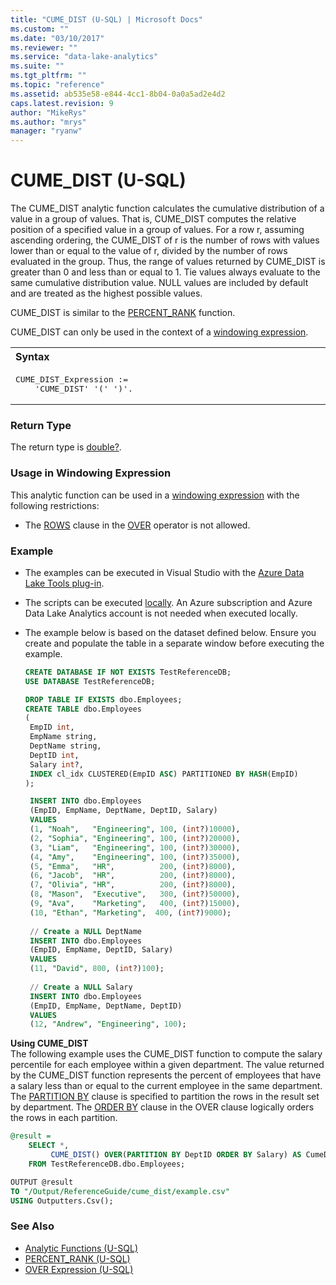 ```yaml
---
title: "CUME_DIST (U-SQL) | Microsoft Docs"
ms.custom: ""
ms.date: "03/10/2017"
ms.reviewer: ""
ms.service: "data-lake-analytics"
ms.suite: ""
ms.tgt_pltfrm: ""
ms.topic: "reference"
ms.assetid: ab535e58-e844-4cc1-8b04-0a0a5ad2e4d2
caps.latest.revision: 9
author: "MikeRys"
ms.author: "mrys"
manager: "ryanw"
---
```

# CUME_DIST (U-SQL)
The CUME_DIST analytic function calculates the cumulative distribution of a value in a group of values. That is, CUME_DIST computes the relative position of a specified value in a group of values. For a row r, assuming ascending ordering, the CUME_DIST of r is the number of rows with values lower than or equal to the value of r, divided by the number of rows evaluated in the group. Thus, the range of values returned by CUME_DIST is greater than 0 and less than or equal to 1. Tie values always evaluate to the same cumulative distribution value. NULL values are included by default and are treated as the highest possible values. 

CUME_DIST is similar to the [PERCENT_RANK](percent-rank-u-sql.md) function. 

CUME_DIST can only be used in the context of a [windowing expression](over-expression-u-sql.md). 

<table><th align="left">Syntax</th><tr><td><pre>
CUME_DIST_Expression :=                                                                                  
    'CUME_DIST' '(' ')'.
</pre></td></tr></table>

### Return Type 
The return type is [double?](numeric-types-and-literals.md). 

### Usage in Windowing Expression 
This analytic function can be used in a [windowing expression](over-expression-u-sql.md) with the following restrictions: 

* The [ROWS](over-expression-u-sql.md#row_cla) clause in the [OVER](over-expression-u-sql.md) operator is not allowed. 

### Example
- The examples can be executed in Visual Studio with the [Azure Data Lake Tools plug-in](https://www.microsoft.com/download/details.aspx?id=49504).  
- The scripts can be executed [locally](https://docs.microsoft.com/azure/data-lake-analytics/data-lake-analytics-data-lake-tools-get-started#run-u-sql-locally).  An Azure subscription and Azure Data Lake Analytics account is not needed when executed locally.
- The example below is based on the dataset defined below.  Ensure you create and populate the table in a separate window before executing the example.

   ```sql
   CREATE DATABASE IF NOT EXISTS TestReferenceDB;
   USE DATABASE TestReferenceDB; 

   DROP TABLE IF EXISTS dbo.Employees;
   CREATE TABLE dbo.Employees
   (
    EmpID int,
    EmpName string,
    DeptName string,
    DeptID int,
    Salary int?,
    INDEX cl_idx CLUSTERED(EmpID ASC) PARTITIONED BY HASH(EmpID)
   );

    INSERT INTO dbo.Employees
    (EmpID, EmpName, DeptName, DeptID, Salary)
    VALUES
    (1, "Noah",   "Engineering", 100, (int?)10000),
    (2, "Sophia", "Engineering", 100, (int?)20000),
    (3, "Liam",   "Engineering", 100, (int?)30000),
    (4, "Amy",    "Engineering", 100, (int?)35000),
    (5, "Emma",   "HR",          200, (int?)8000),
    (6, "Jacob",  "HR",          200, (int?)8000),
    (7, "Olivia", "HR",          200, (int?)8000),
    (8, "Mason",  "Executive",   300, (int?)50000),
    (9, "Ava",    "Marketing",   400, (int?)15000),
    (10, "Ethan", "Marketing",  400, (int?)9000);
    
    // Create a NULL DeptName
    INSERT INTO dbo.Employees
    (EmpID, EmpName, DeptID, Salary)
    VALUES
    (11, "David", 800, (int?)100);
    
    // Create a NULL Salary
    INSERT INTO dbo.Employees
    (EmpID, EmpName, DeptName, DeptID)
    VALUES
    (12, "Andrew", "Engineering", 100);
   ```

**Using CUME_DIST**    
The following example uses the CUME_DIST function to compute the salary percentile for each employee within a given department. The value returned by the CUME_DIST function represents the percent of employees that have a salary less than or equal to the current employee in the same department. The [PARTITION BY](over-expression-u-sql.md#OPBC) clause is specified to partition the rows in the result set by department. The [ORDER BY](over-expression-u-sql.md#OBC) clause in the OVER clause logically orders the rows in each partition. 

```sql
@result =
    SELECT *,
         CUME_DIST() OVER(PARTITION BY DeptID ORDER BY Salary) AS CumeDistSalary
    FROM TestReferenceDB.dbo.Employees;

OUTPUT @result
TO "/Output/ReferenceGuide/cume_dist/example.csv"
USING Outputters.Csv();
```

### See Also 
* [Analytic Functions (U-SQL)](analytic-functions-u-sql.md)  
* [PERCENT_RANK (U-SQL)](percent-rank-u-sql.md) 
* [OVER Expression (U-SQL)](over-expression-u-sql.md) 
